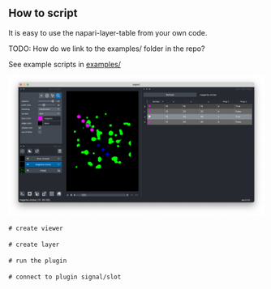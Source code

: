 ## How to script

It is easy to use the napari-layer-table from your own code.

TODO: How do we link to the examples/ folder in the repo?

See example scripts in [examples/](../../examples)

![xxx](img/simple-script-screenshot.png)

```
# create viewer

# create layer

# run the plugin

# connect to plugin signal/slot
```
